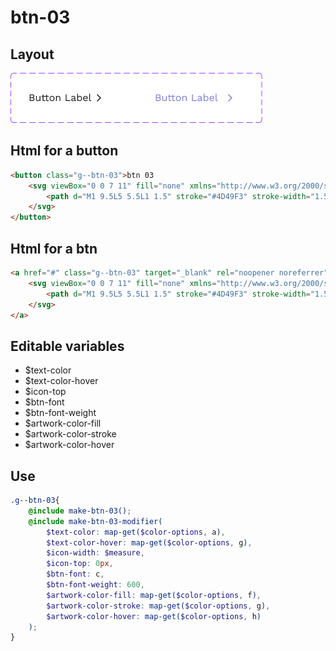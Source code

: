 # btn-03

## Layout

![alt text][btn-03]

[btn-03]: /src/img/global-components/btn/g--btn-03.png

## Html for a button

```html
<button class="g--btn-03">btn 03
    <svg viewBox="0 0 7 11" fill="none" xmlns="http://www.w3.org/2000/svg">
        <path d="M1 9.5L5 5.5L1 1.5" stroke="#4D49F3" stroke-width="1.5"/>
    </svg>
</button>
```

## Html for a btn

```html
<a href="#" class="g--btn-03" target="_blank" rel="noopener noreferrer">btn 03 btn
    <svg viewBox="0 0 7 11" fill="none" xmlns="http://www.w3.org/2000/svg">
        <path d="M1 9.5L5 5.5L1 1.5" stroke="#4D49F3" stroke-width="1.5"/>
    </svg>
</a>
```

## Editable variables

- $text-color
- $text-color-hover
- $icon-top
- $btn-font
- $btn-font-weight
- $artwork-color-fill
- $artwork-color-stroke
- $artwork-color-hover

## Use

```scss
.g--btn-03{
    @include make-btn-03();
    @include make-btn-03-modifier(
        $text-color: map-get($color-options, a),
        $text-color-hover: map-get($color-options, g),
        $icon-width: $measure,
        $icon-top: 0px,
        $btn-font: c,
        $btn-font-weight: 600,
        $artwork-color-fill: map-get($color-options, f),
        $artwork-color-stroke: map-get($color-options, g),
        $artwork-color-hover: map-get($color-options, h)
    );
}
```
